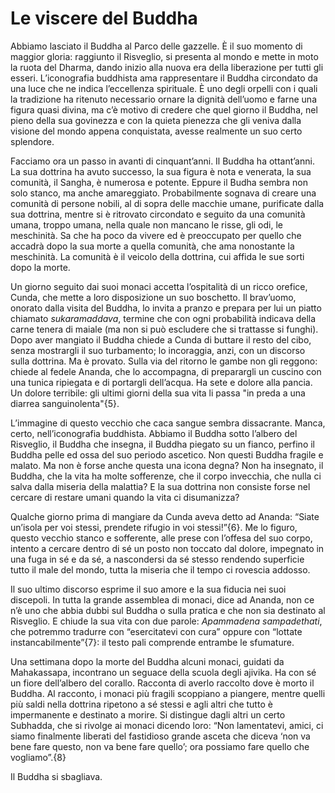 # Le viscere del Buddha
Abbiamo lasciato il Buddha al Parco delle gazzelle. È il suo momento di maggior gloria: raggiunto il Risveglio, si presenta al mondo e mette in moto la ruota del Dharma, dando inizio alla nuova era della liberazione per tutti gli esseri. L’iconografia buddhista ama rappresentare il Buddha circondato da una luce che ne indica l’eccellenza spirituale. È uno degli orpelli con i quali la tradizione ha ritenuto necessario ornare la dignità dell’uomo e farne una figura quasi divina, ma c’è motivo di credere che quel giorno il Buddha, nel pieno della sua govinezza e con la quieta pienezza che gli veniva dalla visione del mondo appena conquistata, avesse realmente un suo certo splendore.

Facciamo ora un passo in avanti di cinquant’anni. Il Buddha ha ottant’anni. La sua dottrina ha avuto successo, la sua figura è nota e venerata, la sua comunità, il Sangha, è numerosa e potente. Eppure il Budha sembra non solo stanco, ma anche amareggiato. Probabilmente sognava di creare una comunità di persone nobili, al di sopra delle macchie umane, purificate dalla sua dottrina, mentre si è ritrovato circondato e seguito da una comunità umana, troppo umana, nella quale non mancano le risse, gli odi, le meschinità. Sa che ha poco da vivere ed è preoccupato per quello che accadrà dopo la sua morte a quella comunità, che ama nonostante la meschinità. La comunità è il veicolo della dottrina, cui affida le sue sorti dopo la morte.

Un giorno seguito dai suoi monaci accetta l’ospitalità di un ricco orefice, Cunda, che mette a loro disposizione un suo boschetto. Il brav’uomo, onorato dalla visita del Buddha, lo invita a pranzo e prepara per lui un piatto chiamato _sukaramaddava_, termine che con ogni probabilità indicava della carne tenera di maiale (ma non si può escludere che si trattasse si funghi). Dopo aver mangiato il Buddha chiede a Cunda di buttare il resto del cibo, senza mostrargli il suo turbamento; lo incoraggia, anzi, con un discorso sulla dottrina. Ma è provato. Sulla via del ritorno le gambe non gli reggono: chiede al fedele Ananda, che lo accompagna, di preparargli un cuscino con una tunica ripiegata e di portargli dell’acqua. Ha sete e dolore alla pancia. Un dolore terribile: gli ultimi giorni della sua vita li passa "in preda a una diarrea sanguinolenta"{5}.

L’immagine di questo vecchio che caca sangue sembra dissacrante. Manca, certo, nell’iconografia buddhista. Abbiamo il Buddha sotto l’albero del Risveglio, il Buddha che insegna, il Buddha piegato su un fianco, perfino il Buddha pelle ed ossa del suo periodo ascetico. Non questi Buddha fragile e malato. Ma non è forse anche questa una icona degna? Non ha insegnato, il Buddha, che la vita ha molte sofferenze, che il corpo invecchia, che nulla ci salva dalla miseria della malattia? E la sua dottrina non consiste forse nel cercare di restare umani quando la vita ci disumanizza?

Qualche giorno prima di mangiare da Cunda aveva detto ad Ananda: “Siate un’isola per voi stessi, prendete rifugio in voi stessi!”{6}. Me lo figuro, questo vecchio stanco e sofferente, alle prese con l’offesa del suo corpo, intento a cercare dentro di sé un posto non toccato dal dolore, impegnato in una fuga in sé e da sé, a nascondersi da sé stesso rendendo superficie tutto il male del mondo, tutta la miseria che il tempo ci rovescia addosso.

Il suo ultimo discorso esprime il suo amore e la sua fiducia nei suoi discepoli. In tutta la grande assemblea di monaci, dice ad Ananda, non ce n’è uno che abbia dubbi sul Buddha o sulla pratica e che non sia destinato al Risveglio. E chiude la sua vita con due parole: _Apammadena sampadethati_, che potremmo tradurre con “esercitatevi con cura” oppure con “lottate instancabilmente”{7}: il testo pali comprende entrambe le sfumature.

Una settimana dopo la morte del Buddha alcuni monaci, guidati da Mahakassapa, incontrano un seguace della scuola degli ajivika. Ha con sé un fiore dell’albero del corallo. Racconta di averlo raccolto dove è morto il Buddha. Al racconto, i monaci più fragili scoppiano a piangere, mentre quelli più saldi nella dottrina ripetono a sé stessi e agli altri che tutto è impermanente e destinato a morire. Si distingue dagli altri un certo Subhadda, che si rivolge ai monaci dicendo loro: “Non lamentatevi, amici, ci siamo finalmente liberati del fastidioso grande asceta che diceva ‘non va bene fare questo, non va bene fare quello’; ora possiamo fare quello che vogliamo”.{8}

Il Buddha si sbagliava.

 
